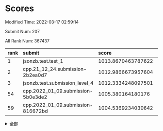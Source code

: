 # Scores

Modified Time: 2022-03-17 02:59:14

Submit Num: 207

All Rank Num: 367437

| rank |               submit               |       score        |       sigma        | pk_num |
| :--- | :--------------------------------- | :----------------- | :----------------- | :----- |
| 1    | jsonzb.test.test_1                 | 1013.8670463787622 | 0.8437594428226463 | 7097   |
| 2    | cpp.21_12_24.submission-2b2ea0d7   | 1012.9866673957604 | 0.8254962442349882 | 7101   |
| 3    | jsonzb.test.submission_level_4     | 1012.3334248097501 | 0.777837290516898  | 7102   |
| 54   | cpp.2022_01_09.submission-5b0e3de2 | 1005.380164180176  | 0.7248498873548775 | 7104   |
| 59   | cpp.2022_01_09.submission-816672bd | 1004.5369234030642 | 0.7308901085068272 | 7100   |


<details>
<summary>全部</summary>

| rank |                 submit                 |       score        |       sigma        | pk_num |
| :--- | :------------------------------------- | :----------------- | :----------------- | :----- |
| 1    | jsonzb.test.test_1                     | 1013.8670463787622 | 0.8437594428226463 | 7097   |
| 2    | cpp.21_12_24.submission-2b2ea0d7       | 1012.9866673957604 | 0.8254962442349882 | 7101   |
| 3    | jsonzb.test.submission_level_4         | 1012.3334248097501 | 0.777837290516898  | 7102   |
| 4    | gobigger.level_3.submission_level_3_23 | 1011.4865095991415 | 0.7545570826605421 | 7097   |
| 5    | gobigger.level_3.submission_level_3_47 | 1011.3932063052297 | 0.785794266252244  | 7098   |
| 6    | gobigger.level_3.submission_level_3_5  | 1011.2239057754314 | 0.7520309789439774 | 7106   |
| 7    | gobigger.level_3.submission_level_3_12 | 1011.1409696178011 | 0.7854440916399056 | 7104   |
| 8    | gobigger.level_3.submission_level_3_9  | 1011.0539935845707 | 0.7550615296477209 | 7103   |
| 9    | gobigger.level_3.submission_level_3_39 | 1011.0164813534002 | 0.7695059525006196 | 7101   |
| 10   | gobigger.level_3.submission_level_3_28 | 1010.9555237818216 | 0.7694603402777934 | 7104   |
| 11   | gobigger.level_3.submission_level_3_3  | 1010.8094660160813 | 0.7747270750285281 | 7100   |
| 12   | gobigger.level_3.submission_level_3_17 | 1010.7199187888872 | 0.7460587676295413 | 7096   |
| 13   | gobigger.level_3.submission_level_3_7  | 1010.6243934326717 | 0.7659130207071199 | 7102   |
| 14   | gobigger.level_3.submission_level_3_30 | 1010.6014222000871 | 0.7851887879638741 | 7104   |
| 15   | gobigger.level_3.submission_level_3_35 | 1010.5838939918511 | 0.7635691157530792 | 7101   |
| 16   | gobigger.level_3.submission_level_3_19 | 1010.5093894011379 | 0.7917718893414103 | 7096   |
| 17   | gobigger.level_3.submission_level_3_2  | 1010.5025417816485 | 0.7553634280186153 | 7103   |
| 18   | gobigger.level_3.submission_level_3_4  | 1010.416632886186  | 0.7732393582043827 | 7102   |
| 19   | gobigger.level_3.submission_level_3_13 | 1010.3843111462703 | 0.7505609569232294 | 7098   |
| 20   | gobigger.level_3.submission_level_3_38 | 1010.3059345649957 | 0.7504066782268349 | 7101   |
| 21   | gobigger.level_3.submission_level_3_33 | 1010.29498031139   | 0.7765676921176086 | 7099   |
| 22   | gobigger.level_3.submission_level_3_10 | 1010.2559310612468 | 0.7657739222614561 | 7101   |
| 23   | gobigger.level_3.submission_level_3_6  | 1010.1909940766325 | 0.7693018829966874 | 7099   |
| 24   | gobigger.level_3.submission_level_3_18 | 1010.1573528970067 | 0.7651599295704878 | 7104   |
| 25   | gobigger.level_3.submission_level_3_45 | 1010.030914224577  | 0.7562540751550345 | 7100   |
| 26   | gobigger.level_3.submission_level_3_25 | 1010.0140938200972 | 0.7661318046671594 | 7104   |
| 27   | gobigger.level_3.submission_level_3_34 | 1009.9878864158848 | 0.7682095092316858 | 7099   |
| 28   | gobigger.level_3.submission_level_3_31 | 1009.9743492713043 | 0.7546477894207059 | 7101   |
| 29   | gobigger.level_3.submission_level_3_14 | 1009.9529226003791 | 0.762452087272463  | 7102   |
| 30   | gobigger.level_3.submission_level_3_26 | 1009.8370338676364 | 0.746229415837491  | 7099   |
| 31   | gobigger.level_3.submission_level_3_8  | 1009.8321418450054 | 0.746056239670808  | 7107   |
| 32   | gobigger.level_3.submission_level_3_11 | 1009.8237157492047 | 0.7624966536282256 | 7100   |
| 33   | gobigger.level_3.submission_level_3_27 | 1009.812809832058  | 0.7600986734431272 | 7100   |
| 34   | gobigger.level_3.submission_level_3_21 | 1009.7506036672994 | 0.7600895992030868 | 7100   |
| 35   | gobigger.level_3.submission_level_3_41 | 1009.7293368444056 | 0.7609677442903858 | 7107   |
| 36   | gobigger.level_3.submission_level_3_24 | 1009.6919731479493 | 0.7235962024775597 | 7101   |
| 37   | gobigger.level_3.submission_level_3_42 | 1009.688149024638  | 0.7648311605763244 | 7102   |
| 38   | gobigger.level_3.submission_level_3_37 | 1009.6190117110191 | 0.7630164432695024 | 7103   |
| 39   | gobigger.level_3.submission_level_3_15 | 1009.4505996936423 | 0.7445203233342108 | 7103   |
| 40   | gobigger.level_3.submission_level_3_36 | 1009.4229385014067 | 0.755450323412361  | 7095   |
| 41   | gobigger.level_3.submission_level_3_46 | 1009.4054784711687 | 0.7311428271695871 | 7104   |
| 42   | gobigger.level_3.submission_level_3_20 | 1009.3892666073212 | 0.7439823393595089 | 7100   |
| 43   | gobigger.level_3.submission_level_3_48 | 1009.3865244992747 | 0.7646745766747715 | 7104   |
| 44   | gobigger.level_3.submission_level_3_22 | 1009.358372606002  | 0.7433419798354785 | 7098   |
| 45   | gobigger.level_3.submission_level_3_1  | 1009.2973501839822 | 0.7515499566855047 | 7099   |
| 46   | gobigger.level_3.submission_level_3_16 | 1009.2518794375735 | 0.761796919152607  | 7101   |
| 47   | gobigger.level_3.submission_level_3_32 | 1009.1123016833545 | 0.7380052329958993 | 7103   |
| 48   | gobigger.level_3.submission_level_3_44 | 1008.9739774541837 | 0.7233949486313825 | 7102   |
| 49   | gobigger.level_3.submission_level_3_29 | 1008.9702324888976 | 0.7442078583976903 | 7101   |
| 50   | gobigger.level_3.submission_level_3_0  | 1008.9198467684488 | 0.7454409080871939 | 7099   |
| 51   | gobigger.level_3.submission_level_3_40 | 1008.9059263942837 | 0.7552467403192058 | 7095   |
| 52   | gobigger.level_3.submission_level_3_49 | 1008.8638688575351 | 0.7521500455125598 | 7105   |
| 53   | gobigger.level_3.submission_level_3_43 | 1008.7369320867581 | 0.7342438296915786 | 7098   |
| 54   | cpp.2022_01_09.submission-5b0e3de2     | 1005.380164180176  | 0.7248498873548775 | 7104   |
| 55   | gobigger.level_1.submission_level_1_38 | 1005.1461482543797 | 0.7305942536909166 | 7094   |
| 56   | gobigger.level_1.submission_level_1_43 | 1004.8072486994856 | 0.7207875559859938 | 7099   |
| 57   | gobigger.level_1.submission_level_1_42 | 1004.6693576121365 | 0.7178150120436875 | 7095   |
| 58   | gobigger.level_1.submission_level_1_12 | 1004.6353679034431 | 0.7221642496894539 | 7099   |
| 59   | cpp.2022_01_09.submission-816672bd     | 1004.5369234030642 | 0.7308901085068272 | 7100   |
| 60   | gobigger.level_1.submission_level_1_18 | 1004.3171367283087 | 0.7247276087447261 | 7099   |
| 61   | gobigger.level_1.submission_level_1_20 | 1004.1000233023037 | 0.7142712893500099 | 7104   |
| 62   | gobigger.level_1.submission_level_1_39 | 1004.0495731988966 | 0.7120179638165862 | 7099   |
| 63   | gobigger.level_1.submission_level_1_45 | 1004.034062956796  | 0.7247710380004057 | 7101   |
| 64   | gobigger.level_1.submission_level_1_28 | 1004.0066473256476 | 0.7099562904998188 | 7097   |
| 65   | gobigger.level_1.submission_level_1_36 | 1003.8972629894425 | 0.7189333835314272 | 7098   |
| 66   | gobigger.level_1.submission_level_1_37 | 1003.8889574081252 | 0.7186149136102746 | 7103   |
| 67   | gobigger.level_1.submission_level_1_2  | 1003.8731445297525 | 0.7265883521821114 | 7098   |
| 68   | gobigger.level_1.submission_level_1_31 | 1003.7230493819482 | 0.709285919665664  | 7098   |
| 69   | gobigger.level_1.submission_level_1_15 | 1003.6562521810174 | 0.7117929662341739 | 7096   |
| 70   | gobigger.level_1.submission_level_1_29 | 1003.6285807476618 | 0.7285784922109608 | 7099   |
| 71   | gobigger.level_1.submission_level_1_41 | 1003.6056978043032 | 0.7242102371295452 | 7099   |
| 72   | gobigger.level_1.submission_level_1_7  | 1003.5232714028681 | 0.7140392553051719 | 7099   |
| 73   | gobigger.level_1.submission_level_1_11 | 1003.5054543380458 | 0.7101718788355855 | 7101   |
| 74   | gobigger.level_1.submission_level_1_47 | 1003.4703869489996 | 0.7227043843598655 | 7102   |
| 75   | gobigger.level_1.submission_level_1_26 | 1003.465488429355  | 0.7172309851091442 | 7102   |
| 76   | gobigger.level_1.submission_level_1_1  | 1003.4552831541658 | 0.719860051584115  | 7097   |
| 77   | gobigger.level_1.submission_level_1_48 | 1003.3849053498997 | 0.7185927978060628 | 7096   |
| 78   | gobigger.level_1.submission_level_1_3  | 1003.3590934860262 | 0.717044345770434  | 7099   |
| 79   | gobigger.level_1.submission_level_1_30 | 1003.3374046155542 | 0.710222060891925  | 7102   |
| 80   | gobigger.level_1.submission_level_1_34 | 1003.3345475928578 | 0.7123853681716847 | 7100   |
| 81   | gobigger.level_1.submission_level_1_5  | 1003.1863295777241 | 0.7132585061325312 | 7101   |
| 82   | gobigger.level_1.submission_level_1_44 | 1003.1668310548284 | 0.7075613382645786 | 7105   |
| 83   | gobigger.level_1.submission_level_1_22 | 1003.1597046492994 | 0.7097967238748729 | 7099   |
| 84   | gobigger.level_1.submission_level_1_6  | 1003.157238336753  | 0.7094778178599589 | 7099   |
| 85   | gobigger.level_1.submission_level_1_24 | 1003.1376772155946 | 0.7154325039170675 | 7099   |
| 86   | gobigger.level_1.submission_level_1_27 | 1003.1305145072865 | 0.7194802550260218 | 7097   |
| 87   | gobigger.level_1.submission_level_1_19 | 1003.0723287246574 | 0.7150353789410551 | 7101   |
| 88   | gobigger.level_1.submission_level_1_46 | 1003.0702133042417 | 0.716520992876574  | 7099   |
| 89   | gobigger.level_1.submission_level_1_8  | 1003.0671783588919 | 0.7107575577852004 | 7099   |
| 90   | gobigger.level_1.submission_level_1_21 | 1003.0224454890471 | 0.7117091520809619 | 7099   |
| 91   | gobigger.level_1.submission_level_1_16 | 1003.0068041854198 | 0.7141793102446673 | 7100   |
| 92   | gobigger.level_1.submission_level_1_14 | 1002.9439831013767 | 0.713343006932652  | 7102   |
| 93   | gobigger.level_1.submission_level_1_25 | 1002.844209771481  | 0.7296102522148235 | 7099   |
| 94   | gobigger.level_1.submission_level_1_9  | 1002.7404231308794 | 0.7158917378492144 | 7099   |
| 95   | gobigger.level_1.submission_level_1_35 | 1002.7317829879603 | 0.7208094221718274 | 7102   |
| 96   | gobigger.level_1.submission_level_1_40 | 1002.6440346847518 | 0.7165871460809292 | 7095   |
| 97   | gobigger.level_1.submission_level_1_49 | 1002.5914904635009 | 0.7177172313801151 | 7099   |
| 98   | gobigger.level_1.submission_level_1_33 | 1002.5892223113854 | 0.7183258741701547 | 7103   |
| 99   | gobigger.level_1.submission_level_1_17 | 1002.5712485404997 | 0.7172351533989296 | 7103   |
| 100  | gobigger.level_1.submission_level_1_13 | 1002.4530739869497 | 0.7218920038285889 | 7103   |
| 101  | gobigger.level_1.submission_level_1_10 | 1002.2225438262849 | 0.7082714693965195 | 7099   |
| 102  | gobigger.level_1.submission_level_1_23 | 1002.2081200287274 | 0.7047571622619169 | 7106   |
| 103  | gobigger.level_1.submission_level_1_4  | 1002.0658508020385 | 0.6986090857987043 | 7098   |
| 104  | gobigger.level_1.submission_level_1_0  | 1001.7624778060151 | 0.7133755812760976 | 7101   |
| 105  | gobigger.level_1.submission_level_1_32 | 1001.406212300191  | 0.7137202194047769 | 7097   |
| 106  | gobigger.random.submission_random_10   | 997.9529662543221  | 0.7050224110303912 | 7100   |
| 107  | gobigger.random.submission_random_17   | 997.2332645805485  | 0.7067999984997047 | 7101   |
| 108  | gobigger.random.submission_random_41   | 997.0250573267033  | 0.708797786347535  | 7100   |
| 109  | gobigger.random.submission_random_44   | 996.9076501706003  | 0.7071808326521608 | 7098   |
| 110  | gobigger.random.submission_random_48   | 996.8437859551469  | 0.7159240236009279 | 7108   |
| 111  | gobigger.random.submission_random_21   | 996.7014663151508  | 0.7136741200027423 | 7101   |
| 112  | gobigger.random.submission_random_43   | 996.6512779038467  | 0.720784575610534  | 7096   |
| 113  | gobigger.random.submission_random_46   | 996.6510018735722  | 0.7147415060659753 | 7104   |
| 114  | gobigger.random.submission_random_37   | 996.5632768518465  | 0.7129705750125267 | 7099   |
| 115  | gobigger.random.submission_random_34   | 996.4967027937084  | 0.6961362730708831 | 7100   |
| 116  | gobigger.random.submission_random_14   | 996.4518272163149  | 0.7168595741490558 | 7104   |
| 117  | gobigger.random.submission_random_45   | 996.4215588256436  | 0.7048214797514873 | 7098   |
| 118  | gobigger.random.submission_random_49   | 996.2753475906027  | 0.7067314472983832 | 7101   |
| 119  | gobigger.random.submission_random_47   | 996.2562788898657  | 0.6871229088874126 | 7103   |
| 120  | gobigger.random.submission_random_30   | 996.1947364965094  | 0.7072736312761224 | 7097   |
| 121  | gobigger.random.submission_random_16   | 996.1621196392472  | 0.7086920805210084 | 7102   |
| 122  | gobigger.random.submission_random_29   | 996.1135723414038  | 0.719768633773434  | 7100   |
| 123  | gobigger.random.submission_random_3    | 996.111913387722   | 0.7136189862781703 | 7103   |
| 124  | gobigger.random.submission_random_1    | 996.0914665519041  | 0.7093176559493309 | 7102   |
| 125  | gobigger.random.submission_random_28   | 996.0337351115754  | 0.7116406225239393 | 7100   |
| 126  | gobigger.random.submission_random_4    | 996.0091076447543  | 0.7261595488817971 | 7097   |
| 127  | gobigger.random.submission_random_2    | 995.9861057528948  | 0.7136367539284696 | 7102   |
| 128  | gobigger.random.submission_random_36   | 995.9676815865472  | 0.7127643865847986 | 7103   |
| 129  | gobigger.random.submission_random_23   | 995.9140611670565  | 0.7138247749017735 | 7100   |
| 130  | gobigger.random.submission_random_7    | 995.9126981042764  | 0.6998628805970228 | 7105   |
| 131  | gobigger.random.submission_random_25   | 995.8772697617835  | 0.7263939372848246 | 7105   |
| 132  | gobigger.random.submission_random_26   | 995.854093584407   | 0.7176300950285381 | 7103   |
| 133  | gobigger.random.submission_random_42   | 995.7833912747998  | 0.7109063640302631 | 7099   |
| 134  | gobigger.random.submission_random_18   | 995.6823493786268  | 0.7178331405432593 | 7103   |
| 135  | gobigger.random.submission_random_24   | 995.6416509162503  | 0.7314974368221804 | 7102   |
| 136  | gobigger.random.submission_random_38   | 995.639647885114   | 0.7170852099747135 | 7103   |
| 137  | gobigger.random.submission_random_13   | 995.6380139538138  | 0.719918485449618  | 7100   |
| 138  | gobigger.random.submission_random_35   | 995.6205548984734  | 0.7191760810637848 | 7096   |
| 139  | gobigger.random.submission_random_22   | 995.5454433092259  | 0.7140947426726306 | 7101   |
| 140  | gobigger.random.submission_random_27   | 995.4890125366215  | 0.7052540641815269 | 7097   |
| 141  | gobigger.random.submission_random_5    | 995.4523362823411  | 0.7118740371316258 | 7098   |
| 142  | gobigger.random.submission_random_31   | 995.3654442791872  | 0.7169593321044844 | 7100   |
| 143  | gobigger.random.submission_random_8    | 995.3445253930555  | 0.7209029288756791 | 7101   |
| 144  | gobigger.random.submission_random_32   | 995.311994649494   | 0.7124657799293211 | 7099   |
| 145  | gobigger.random.submission_random_20   | 995.2309718830014  | 0.7152915238470904 | 7099   |
| 146  | gobigger.random.submission_random_15   | 995.1828959052024  | 0.7126278393021133 | 7100   |
| 147  | gobigger.random.submission_random_19   | 995.1772278247266  | 0.7099137954176292 | 7098   |
| 148  | gobigger.random.submission_random_12   | 995.1566976861635  | 0.7268153789155698 | 7099   |
| 149  | gobigger.random.submission_random_6    | 995.1307796319616  | 0.721732240531896  | 7096   |
| 150  | gobigger.random.submission_random_11   | 995.0845168338682  | 0.7033034802115586 | 7096   |
| 151  | gobigger.random.submission_random_40   | 994.9246483432526  | 0.7269094755220578 | 7103   |
| 152  | gobigger.level_2.submission_level_2_14 | 994.6400214785281  | 0.7295769608561322 | 7103   |
| 153  | gobigger.random.submission_random_39   | 994.5781219834674  | 0.7058648784693212 | 7095   |
| 154  | gobigger.random.submission_random_33   | 994.5201317700272  | 0.7233183853362577 | 7100   |
| 155  | gobigger.random.submission_random_9    | 994.4738499809323  | 0.7276688386629082 | 7103   |
| 156  | gobigger.random.submission_random_0    | 994.3184733316026  | 0.7192759792915793 | 7096   |
| 157  | gobigger.level_2.submission_level_2_24 | 993.798828071798   | 0.730309939941508  | 7102   |
| 158  | gobigger.level_2.submission_level_2_22 | 993.7192507068798  | 0.7462212859910112 | 7100   |
| 159  | gobigger.level_2.submission_level_2_7  | 993.3591753465572  | 0.7476494552473631 | 7100   |
| 160  | gobigger.level_2.submission_level_2_48 | 993.3232846855424  | 0.7398846264402469 | 7100   |
| 161  | gobigger.level_2.submission_level_2_23 | 993.2203880936162  | 0.7321750847836589 | 7097   |
| 162  | gobigger.level_2.submission_level_2_35 | 993.1561518787963  | 0.7298515524294265 | 7100   |
| 163  | gobigger.level_2.submission_level_2_18 | 993.087149038408   | 0.7321379278272616 | 7101   |
| 164  | gobigger.level_2.submission_level_2_3  | 993.0603588987528  | 0.7242476120618332 | 7103   |
| 165  | gobigger.level_2.submission_level_2_20 | 993.0445024403546  | 0.7378423113204643 | 7102   |
| 166  | gobigger.level_2.submission_level_2_39 | 992.9044470883808  | 0.7402870745050064 | 7102   |
| 167  | gobigger.level_2.submission_level_2_37 | 992.8863317468442  | 0.7390871344875408 | 7097   |
| 168  | gobigger.level_2.submission_level_2_21 | 992.8389336543888  | 0.7397195735167097 | 7106   |
| 169  | gobigger.level_2.submission_level_2_42 | 992.8152361872819  | 0.7353842715684655 | 7100   |
| 170  | gobigger.level_2.submission_level_2_29 | 992.8016409770117  | 0.7524247857847501 | 7098   |
| 171  | gobigger.level_2.submission_level_2_12 | 992.7862350107833  | 0.7477858884839678 | 7101   |
| 172  | gobigger.level_2.submission_level_2_15 | 992.7135111984614  | 0.7463399404312541 | 7100   |
| 173  | gobigger.level_2.submission_level_2_5  | 992.7028159186876  | 0.7310440878409152 | 7097   |
| 174  | gobigger.level_2.submission_level_2_27 | 992.6072317140232  | 0.7365545429974373 | 7100   |
| 175  | gobigger.level_2.submission_level_2_36 | 992.5800840878245  | 0.7421555946370384 | 7101   |
| 176  | gobigger.level_2.submission_level_2_19 | 992.5479274079505  | 0.7470265535663401 | 7103   |
| 177  | gobigger.level_2.submission_level_2_45 | 992.448330719715   | 0.743228623318185  | 7106   |
| 178  | gobigger.level_2.submission_level_2_41 | 992.4270501290532  | 0.7281845120283605 | 7096   |
| 179  | gobigger.level_2.submission_level_2_40 | 992.4007962809956  | 0.7513074233429289 | 7104   |
| 180  | gobigger.level_2.submission_level_2_44 | 992.3443812933222  | 0.7615463261731795 | 7094   |
| 181  | gobigger.level_2.submission_level_2_13 | 992.3184726095194  | 0.7419896714525477 | 7100   |
| 182  | gobigger.level_2.submission_level_2_16 | 992.3042391238084  | 0.7593376530382675 | 7103   |
| 183  | gobigger.level_2.submission_level_2_31 | 992.2059156019671  | 0.7600146106906766 | 7102   |
| 184  | gobigger.level_2.submission_level_2_33 | 992.1979107747111  | 0.734022912491205  | 7103   |
| 185  | gobigger.level_2.submission_level_2_32 | 992.1940012913547  | 0.7363548826683336 | 7100   |
| 186  | gobigger.level_2.submission_level_2_49 | 992.1424751156596  | 0.7401987322127332 | 7103   |
| 187  | gobigger.level_2.submission_level_2_11 | 992.1349201672821  | 0.7511850596864514 | 7101   |
| 188  | gobigger.level_2.submission_level_2_9  | 991.974789566397   | 0.7298859027304786 | 7096   |
| 189  | gobigger.level_2.submission_level_2_0  | 991.9736012558534  | 0.7614920383409732 | 7102   |
| 190  | gobigger.level_2.submission_level_2_4  | 991.9655620854481  | 0.7461547149550642 | 7100   |
| 191  | gobigger.level_2.submission_level_2_6  | 991.8779788524612  | 0.7515063862041074 | 7101   |
| 192  | gobigger.level_2.submission_level_2_38 | 991.7830887611722  | 0.7354116476043548 | 7101   |
| 193  | gobigger.level_2.submission_level_2_46 | 991.5850694872876  | 0.7494119340188145 | 7102   |
| 194  | gobigger.level_2.submission_level_2_43 | 991.4215383379902  | 0.7553640899544276 | 7100   |
| 195  | gobigger.level_2.submission_level_2_8  | 991.3925206735728  | 0.7561517939684288 | 7095   |
| 196  | gobigger.level_2.submission_level_2_17 | 991.2563147351294  | 0.7439227736199164 | 7099   |
| 197  | gobigger.level_2.submission_level_2_30 | 991.1649318226347  | 0.7481115158013422 | 7099   |
| 198  | gobigger.level_2.submission_level_2_26 | 991.1630460461187  | 0.7573812164876085 | 7097   |
| 199  | gobigger.level_2.submission_level_2_47 | 991.1623391843631  | 0.7555264776425903 | 7094   |
| 200  | gobigger.level_2.submission_level_2_2  | 991.0279972152196  | 0.7540814954172917 | 7098   |
| 201  | gobigger.level_2.submission_level_2_1  | 990.9488582017774  | 0.7582795035834727 | 7096   |
| 202  | gobigger.level_2.submission_level_2_25 | 990.8086944424655  | 0.7567549161846109 | 7094   |
| 203  | gobigger.level_2.submission_level_2_10 | 990.6864486190246  | 0.7394879894705195 | 7096   |
| 204  | gobigger.level_2.submission_level_2_28 | 990.4661336337225  | 0.7698865551967695 | 7104   |
| 205  | gobigger.level_2.submission_level_2_34 | 989.3651096020861  | 0.7731575844180617 | 7100   |
| 206  | gobigger.none.submission_none_0        | 977.7863052667417  | 1.2692747810086487 | 7102   |
| 207  | gobigger.none.submission_none_1        | 973.5935125905753  | 1.7805738519954235 | 7099   |

</details>